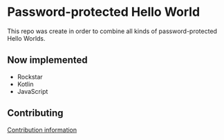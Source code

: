 # Password-protected Hello World

This repo was create in order to combine all kinds of password-protected Hello Worlds. 

## Now implemented

- Rockstar
- Kotlin
- JavaScript

## Contributing
[Contribution information](CONTRIBUTING.md)
